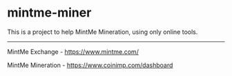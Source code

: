 # mintme-miner
This is a project to help MintMe Mineration, using only online tools.

-----------------------------------------------------------------------------------------

MintMe Exchange - https://www.mintme.com/

MintMe Mineration - https://www.coinimp.com/dashboard
